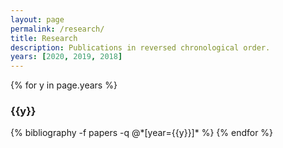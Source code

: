 ```yaml
---
layout: page
permalink: /research/
title: Research
description: Publications in reversed chronological order.
years: [2020, 2019, 2018]
---
```


{% for y in page.years %}
  <h3 class="year">{{y}}</h3>
  {% bibliography -f papers -q @*[year={{y}}]* %}
{% endfor %}
